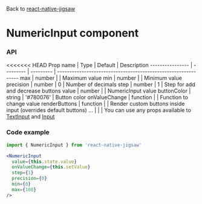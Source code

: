 Back to [react-native-jigsaw](../../README.md)

NumericInput component
================
### API
<<<<<<< HEAD
Prop name        | Type      | Default   | Description
---------------- | --------- | --------- | --------------------------------------------------------------
max              | number    |           | Maximum value
min              | number    |           | Minimum value
precision        | number    | 0         | Number of decimals
step             | number    | 1         | Step for add and decrease buttons
value            | number    |           | NumericInput value
buttonColor      | string    | '#780076' | Button color
onValueChange    | function  |           | Function to change value
renderButtons    | function  |           | Render custom buttons inside input (overrides default buttons)
...              |           |           | You can use any props available to [TextInput](https://facebook.github.io/react-native/docs/textinput.html) and [Input](../Input/README.md)

### Code example

```jsx
import { NumericInput } from 'react-native-jigsaw'

<NumericInput
  value={this.state.value}
  onValueChange={this.setValue}
  step={1}
  precision={0}
  min={0}
  max={100}
/>
```
